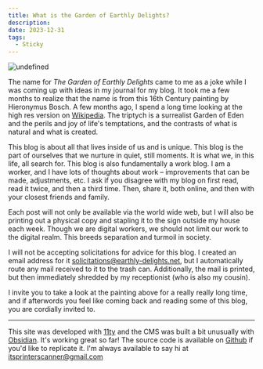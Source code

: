 ```yaml
---
title: What is the Garden of Earthly Delights?
description: 
date: 2023-12-31
tags:
  - Sticky
---
```

![undefined](https://upload.wikimedia.org/wikipedia/commons/thumb/9/96/The_Garden_of_earthly_delights.jpg/1920px-The_Garden_of_earthly_delights.jpg)

The name for *The Garden of Earthly Delights* came to me as a joke while I was coming up with ideas in my journal for my blog. It took me a few months to realize that the name is from this 16th Century painting by Hieronymus Bosch. A few months ago, I spend a long time looking at the high res version on [Wikipedia](https://en.wikipedia.org/wiki/The_Garden_of_Earthly_Delights#/media/File:The_Garden_of_earthly_delights.jpg). The triptych is a surrealist Garden of Eden and the perils and joy of life's temptations, and the contrasts of what is natural and what is created. 

This blog is about all that lives inside of us and is unique. This blog is the part of ourselves that we nurture in quiet, still moments. It is what we, in this life, all search for. This blog is also fundamentally a work blog. I am a worker, and I have lots of thoughts about work – improvements that can be made, adjustments, etc. I ask if you disagree with my blog on first read, read it twice, and then a third time. Then, share it, both online, and then with your closest friends and family. 

Each post will not only be available via the world wide web, but I will also be printing out a physical copy and stapling it to the sign outside my house each week. Though we are digital workers, we should not limit our work to the digital realm. This breeds separation and turmoil in society. 

I will not be accepting solicitations for advice for this blog. I created an email address for it solicitations@earthly-delights.net, but I automatically route any mail received to it to the trash can. Additionally, the mail is printed, but then immediately shredded by my receptionist (who is also my cousin). 

I invite you to take a look at the painting above for a really really long time, and if afterwords you feel like coming back and reading some of this blog, you are cordially invited to. 

--- 
This site was developed with [11ty](https://www.11ty.dev/) and the CMS was built a bit unusually with [Obsidian](https://obsidian.md/). It's working great so far! The source code is available on [Github](https://github.com/printerscanner/earthly-delights) if you'd like to replicate it. I'm always available to say hi at itsprinterscanner@gmail.com 